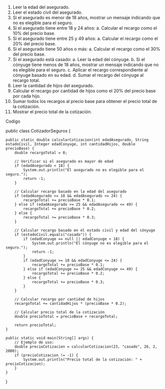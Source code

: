 1. Leer la edad del asegurado.
2. Leer el estado civil del asegurado.
3. Si el asegurado es menor de 18 años, mostrar un mensaje indicando que no es elegible para el seguro.
4. Si el asegurado tiene entre 18 y 24 años:
     a. Calcular el recargo como el 10% del precio base.
5. Si el asegurado tiene entre 25 y 49 años:
     a. Calcular el recargo como el 20% del precio base.
6. Si el asegurado tiene 50 años o más:
     a. Calcular el recargo como el 30% del precio base.
7. Si el asegurado está casado:
     a. Leer la edad del cónyuge.
     b. Si el cónyuge tiene menos de 18 años, mostrar un mensaje indicando que no es elegible para el seguro.
     c. Aplicar el recargo correspondiente al cónyuge basado en su edad.
     d. Sumar el recargo del cónyuge al recargo total.
8. Leer la cantidad de hijos del asegurado.
9. Calcular el recargo por cantidad de hijos como el 20% del precio base por cada hijo.
10. Sumar todos los recargos al precio base para obtener el precio total de la cotización.
11. Mostrar el precio total de la cotización.


Codigo

public class CotizadorSeguros {

    public static double calcularCotizacion(int edadAsegurado, String estadoCivil, Integer edadConyuge, int cantidadHijos, double precioBase) {
        double recargoTotal = 0;

        // Verificar si el asegurado es mayor de edad
        if (edadAsegurado < 18) {
            System.out.println("El asegurado no es elegible para el seguro.");
            return -1;
        }

        // Calcular recargo basado en la edad del asegurado
        if (edadAsegurado >= 18 && edadAsegurado <= 24) {
            recargoTotal += precioBase * 0.1;
        } else if (edadAsegurado >= 25 && edadAsegurado <= 49) {
            recargoTotal += precioBase * 0.2;
        } else {
            recargoTotal += precioBase * 0.3;
        }

        // Calcular recargo basado en el estado civil y edad del cónyuge
        if (estadoCivil.equals("casado")) {
            if (edadConyuge == null || edadConyuge < 18) {
                System.out.println("El cónyuge no es elegible para el seguro.");
                return -1;
            }
            if (edadConyuge >= 18 && edadConyuge <= 24) {
                recargoTotal += precioBase * 0.1;
            } else if (edadConyuge >= 25 && edadConyuge <= 49) {
                recargoTotal += precioBase * 0.2;
            } else {
                recargoTotal += precioBase * 0.3;
            }
        }

        // Calcular recargo por cantidad de hijos
        recargoTotal += cantidadHijos * (precioBase * 0.2);

        // Calcular precio total de la cotización
        double precioTotal = precioBase + recargoTotal;

        return precioTotal;
    }

    public static void main(String[] args) {
        // Ejemplo de uso:
        double precioCotizacion = calcularCotizacion(23, "casado", 26, 2, 2000);
        if (precioCotizacion != -1) {
            System.out.println("Precio total de la cotización: " + precioCotizacion);
        }
    }
}
